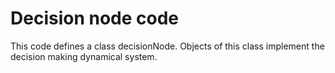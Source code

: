 # Decision node code

This code defines a class decisionNode. Objects of this class implement the 
decision making dynamical system.